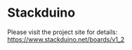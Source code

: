Stackduino
==========
Please visit the project site for details: https://www.stackduino.net/boards/v1_2
